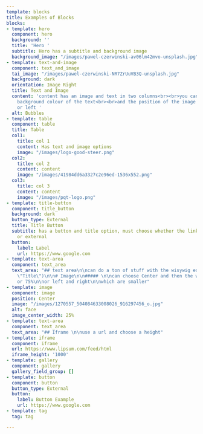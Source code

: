 ```yaml
---
template: blocks
title: Examples of Blocks
blocks:
- template: hero
  component: hero
  background: ''
  title: 'Hero '
  subtitle: Hero has a subtitle and background image
  background_image: "/images/pawel-czerwinski-av06lm42mvo-unsplash.jpg"
- template: text-and-image
  component: text_and_image
  tai_image: "/images/pawel-czerwinski-NR7ZrUuVB3Q-unsplash.jpg"
  background: dark
  orientation: Image Right
  title: Text and Image
  content: 'content has an image and text in two columns<br><br>you can change the
    background colour of the text<br><br>and the position of the image to the right
    or left '
  alt: Bubbles
- template: table
  component: table
  title: Table
  col1:
    title: col 1
    content: Has text and image options
    image: "/images/logo-good-steer.png"
  col2:
    title: col 2
    content: content
    image: "/images/41984dd6a3327c2e96ed-1536x552.png"
  col3:
    title: col 3
    content: content
    image: "/images/pqt-logo.png"
- template: title-button
  component: title_button
  background: dark
  button_type: External
  title: Title Button
  subtitle: has a button and title option, must choose whether the link is internal
    or external
  button:
    label: Label
    url: https://www.google.com
- template: text-area
  component: text_area
  text_area: "## text area\n\ncan do a ton of stuff with the wisywig editor\n\n![Alt](/images/1268877_502150969868059_1409849511_o.jpg
    \"Title\")\n\n# Image\n\n##### \n\ncan choose Center and then the width 25% 50%
    or 75%\n\nor left and right\n\nwhich are smaller"
- template: image
  component: image
  position: Center
  image: "/images/1270557_504084633008026_916297456_o.jpg"
  alt: face
  image_center_width: 25%
- template: text-area
  component: text_area
  text_area: "## Iframe \n\nuse a url and choose a height"
- template: iframe
  component: iframe
  url: https://www.lipsum.com/feed/html
  iframe_height: '1000'
- template: gallery
  component: gallery
  gallery_field_group: []
- template: button
  component: button
  button_type: External
  button:
    label: Button Example
    url: https://www.google.com
- template: tag
  tag: tag

---
```

